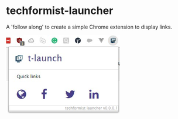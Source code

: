 # techformist-launcher
A 'follow along' to create a simple Chrome extension to display links.

![Screenshot](https://github.com/prashanth1k/techformist-launcher/blob/master/images/techformist%20launcher%20screenshot.jpg)
